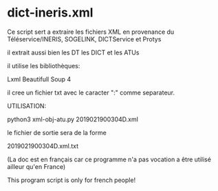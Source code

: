 # dict-ineris.xml

Ce script sert a extraire les fichiers XML 
en provenance du Téléservice/INERIS, SOGELINK,
DICTService et Protys

il extrait aussi bien les DT les DICT et les ATUs

 il utilise les bibliothèques:

Lxml
Beautifull Soup 4

il cree un fichier txt avec le caracter ":" comme
separateur. 


UTILISATION:

python3 xml-obj-atu.py 2019021900304D.xml

le fichier de sortie sera de la forme

2019021900304D.xml.txt



(La doc est en français car ce programme n'a pas
vocation a être utilisé ailleur qu'en France)

This program script is only for french people! 
